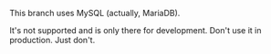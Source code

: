 This branch uses MySQL (actually, MariaDB). 

It's not supported and is only there for development. Don't use it in production. Just don't.

